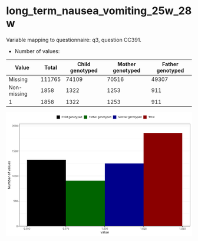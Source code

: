 # long_term_nausea_vomiting_25w_28w
Variable mapping to questionnaire: q3, question CC391.
- Number of values:

| Value | Total | Child genotyped | Mother genotyped | Father genotyped |
| ----- | ----- | --------------- | ---------------- | ---------------- |
| Missing | 111765 | 74109 | 70516 | 49307 |
| Non-missing | 1858 | 1322 | 1253 | 911 |
| 1 | 1858 | 1322 | 1253 | 911 |



![](long_term_nausea_vomiting_25w_28w_n.png)



